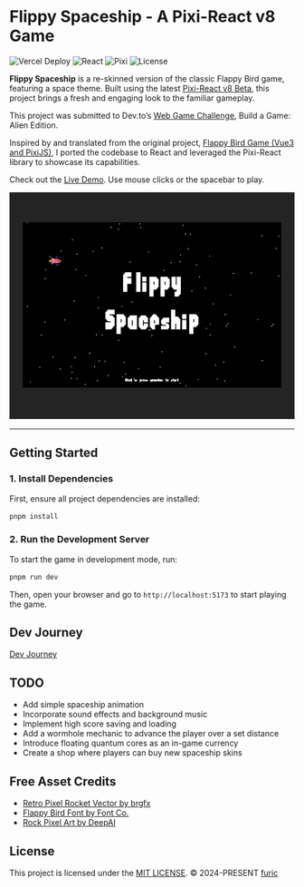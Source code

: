 # Flippy Spaceship - A Pixi-React v8 Game

![Vercel Deploy](https://deploy-badge.vercel.app/vercel/flippy-spaceship) ![React](https://img.shields.io/badge/react-v18.3.1-85d9f7.svg) ![Pixi](https://img.shields.io/badge/pixi-v8.4.1-df3062.svg) ![License](https://img.shields.io/badge/license-MIT-greeen)

**Flippy Spaceship** is a re-skinned version of the classic Flappy Bird game, featuring a space theme. Built using the latest [Pixi-React v8 Beta](https://github.com/pixijs/pixi-react/tree/beta), this project brings a fresh and engaging look to the familiar gameplay.

This project was submitted to Dev.to’s [Web Game Challenge](https://dev.to/challenges/webgame), Build a Game: Alien Edition.

Inspired by and translated from the original project, [Flappy Bird Game (Vue3 and PixiJS)](https://github.com/hairyf/vue3-pixi-flappy-bird/tree/main), I ported the codebase to React and leveraged the Pixi-React library to showcase its capabilities.

Check out the [Live Demo](https://flippy-spaceship.vercel.app). Use mouse clicks or the spacebar to play.

<p align="center">
  <img src="./public/screenshots/1.png" height="400px">
</p>

---

## Getting Started

### 1. Install Dependencies
First, ensure all project dependencies are installed:

```bash
pnpm install
```

### 2. Run the Development Server
To start the game in development mode, run:

```bash
pnpm run dev
```

Then, open your browser and go to `http://localhost:5173` to start playing the game.


## Dev Journey
[Dev Journey](https://www.richardfu.net/flippy-spaceship-exploring-the-frontiers-of-pixi-react-v8-beta/)


## TODO
- Add simple spaceship animation
- Incorporate sound effects and background music
- Implement high score saving and loading
- Add a wormhole mechanic to advance the player over a set distance
- Introduce floating quantum cores as an in-game currency
- Create a shop where players can buy new spaceship skins


## Free Asset Credits

- [Retro Pixel Rocket Vector by brgfx](https://www.freepik.com/free-vector/retro-pixel-rocket-vector_50448014.htm)
- [Flappy Bird Font by Font Co.](https://www.fontspace.com/flappy-bird-font-f21349)
- [Rock Pixel Art by DeepAI](https://deepai.org/)


## License

This project is licensed under the [MIT LICENSE](./LICENSE).
© 2024-PRESENT [furic](https://github.com/furic)
